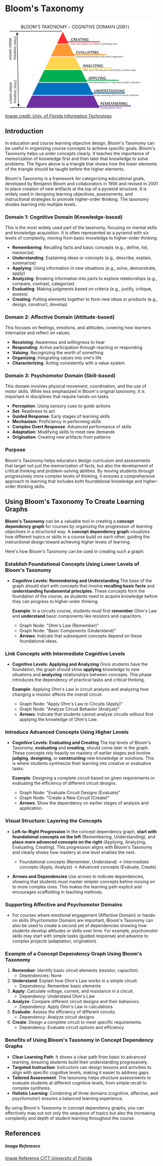 # Bloom's Taxonomy

![blooms-taxonomy](../img/blooms-taxonomy.png)
[Image credit: Univ. of Florida Information Technology](https://citt.ufl.edu/resources/the-learning-process/designing-the-learning-experience/blooms-taxonomy/blooms-taxonomy-graphic-description/)

## Introduction

In education and course learning objective design, Bloom's Taxonomy can be useful in
organizing course concepts to achieve specific goals.  Bloom's Taxonomy
helps us order concepts clearly.  It teaches the importance of memorization of knowledge first and then later that knowledge to solve problems.  The figure above is a triangle that shows how
the lower elements of the triangle should be taught before the higher elements.

Bloom's Taxonomy is a framework for categorizing educational goals, developed by Benjamin Bloom and collaborators in 1956 and revised in 2001 to place creation of new artifacts
at the top of a pyramid structure. It is widely used in designing learning objectives, assessments, and instructional strategies to promote higher-order thinking. The taxonomy divides learning into multiple levels.

### Domain 1: Cognitive Domain (Knowledge-based)

This is the most widely used part of the taxonomy, focusing on mental skills and knowledge acquisition. It is often represented as a pyramid with six levels of complexity, moving from basic knowledge to higher-order thinking:

-   **Remembering**: Recalling facts and basic concepts (e.g., define, list, memorize)
-   **Understanding**: Explaining ideas or concepts (e.g., describe, explain, summarize)
-   **Applying**: Using information in new situations (e.g., solve, demonstrate, apply)
-   **Analyzing**: Breaking information into parts to explore relationships (e.g., compare, contrast, categorize)
-   **Evaluating**: Making judgments based on criteria (e.g., justify, critique, assess)
-   **Creating**: Putting elements together to form new ideas or products (e.g., design, construct, develop)

### Domain 2: Affective Domain (Attitude-based)

This focuses on feelings, emotions, and attitudes, covering how learners internalize and reflect on values.

-   **Receiving**: Awareness and willingness to hear
-   **Responding**: Active participation through reacting or responding
-   **Valuing**: Recognizing the worth of something
-   **Organizing**: Integrating values into one's life
-   **Characterizing**: Acting consistently with a value system

### Domain 3: Psychomotor Domain (Skill-based)

This domain involves physical movement, coordination, and the use of motor skills. While less emphasized in Bloom's original taxonomy, it is important in disciplines that require hands-on tasks.

-   **Perception**: Using sensory cues to guide actions
-   **Set**: Readiness to act
-   **Guided Response**: Early stages of learning skills
-   **Mechanism**: Proficiency in performing skills
-   **Complex Overt Response**: Advanced performance of skills
-   **Adaptation**: Modifying skills to meet new demands
-   **Origination**: Creating new artifacts from patterns

### Purpose

Bloom's Taxonomy helps educators design curriculum and assessments that target not just the memorization of facts, but also the development of critical thinking and problem-solving abilities. By moving students through progressively more complex levels of thinking, it ensures a comprehensive approach to learning that includes both foundational knowledge and higher-order thinking skills.

## Using Bloom's Taxonomy To Create Learning Graphs

**Bloom's Taxonomy** can be a valuable tool in creating a **concept dependency graph** for courses by organizing the progression of learning objectives in a structured way. A **concept dependency graph** visualizes how different topics or skills in a course build on each other, guiding the instructional design toward achieving higher levels of learning.

Here's how Bloom's Taxonomy can be used in creating such a graph:

### Establish Foundational Concepts Using Lower Levels of Bloom's Taxonomy

-   **Cognitive Levels: Remembering and Understanding**
    The base of the graph should start with concepts that involve **recalling basic facts** and **understanding fundamental principles**. These concepts form the foundation of the course, as students need to acquire knowledge before they can progress to higher-order thinking.

    **Example**: In a circuits course, students must first **remember** Ohm's Law and **understand** basic components like resistors and capacitors.

    -   Graph Node: "Ohm's Law (Remember)"
    -   Graph Node: "Basic Components (Understand)"
    -   **Arrows**: Indicate that subsequent concepts depend on these foundational ideas.

### Link Concepts with Intermediate Cognitive Levels

-   **Cognitive Levels: Applying and Analyzing**
    Once students have the foundation, the graph should show **applying** knowledge to new situations and **analyzing** relationships between concepts. This phase introduces the dependency of practical tasks and critical thinking.

    **Example**: Applying Ohm's Law in circuit analysis and analyzing how changing a resistor affects the overall circuit.

    -   Graph Node: "Apply Ohm's Law to Circuits (Apply)"
    -   Graph Node: "Analyze Circuit Behavior (Analyze)"
    -   **Arrows**: Indicate that students cannot analyze circuits without first applying the knowledge of Ohm's Law.

### Introduce Advanced Concepts Using Higher Levels

-   **Cognitive Levels: Evaluating and Creating**
    The top levels of Bloom's Taxonomy, **evaluating** and **creating**, should come later in the graph. These concepts rely heavily on mastery of earlier stages and involve **judging**, **designing**, or **constructing** new knowledge or solutions. This is where students synthesize their learning into creative or evaluative tasks.

    **Example**: Designing a complete circuit based on given requirements or evaluating the efficiency of different circuit designs.

    -   Graph Node: "Evaluate Circuit Designs (Evaluate)"
    -   Graph Node: "Create a New Circuit (Create)"
    -   **Arrows**: Show the dependency on earlier stages of analysis and application.

### Visual Structure: Layering the Concepts

-   **Left-to-Right Progression**
    In the concept dependency graph, **start with foundational concepts on the left** (Remembering, Understanding), and **place more advanced concepts on the right** (Applying, Analyzing, Evaluating, Creating). This progression aligns with Bloom's Taxonomy and clearly shows how mastery at one level enables the next.

    -   Foundational concepts (Remember, Understand) -> Intermediate concepts (Apply, Analyze) -> Advanced concepts (Evaluate, Create).

-   **Arrows and Dependencies**
    Use arrows to indicate dependencies, showing that students must master simpler concepts before moving on to more complex ones. This makes the learning path explicit and encourages scaffolding in teaching methods.

### Supporting Affective and Psychomotor Domains

-   For courses where emotional engagement (Affective Domain) or hands-on skills (Psychomotor Domain) are important, Bloom's Taxonomy can also be used to create a second set of dependencies showing how students develop attitudes or skills over time. For example, psychomotor skills may start with simple tasks (guided response) and advance to complex projects (adaptation, origination).

### Example of a Concept Dependency Graph Using Bloom's Taxonomy

1.  **Remember**: Identify basic circuit elements (resistor, capacitor).
    -   Dependencies: None
2.  **Understand**: Explain how Ohm's Law works in a simple circuit.
    -   Dependency: Remember basic elements
3.  **Apply**: Calculate voltage, current, and resistance in a circuit.
    -   Dependency: Understand Ohm's Law
4.  **Analyze**: Compare different circuit designs and their behaviors.
    -   Dependency: Apply Ohm's Law in calculations
5.  **Evaluate**: Assess the efficiency of different circuits.
    -   Dependency: Analyze circuit designs
6.  **Create**: Design a complete circuit to meet specific requirements.
    -   Dependency: Evaluate circuit options and efficiency

### Benefits of Using Bloom's Taxonomy in Concept Dependency Graphs

-   **Clear Learning Path**: It shows a clear path from basic to advanced learning, ensuring students build their understanding progressively.
-   **Targeted Instruction**: Instructors can design lessons and activities to align with specific cognitive levels, making it easier to address gaps.
-   **Tailored Assessment**: The taxonomy helps structure assessments to evaluate students at different cognitive levels, from simple recall to complex synthesis.
-   **Holistic Learning**: Combining all three domains (cognitive, affective, and psychomotor) ensures a balanced learning experience.

By using Bloom's Taxonomy in concept dependency graphs, you can effectively map out not only the sequence of topics but also the increasing complexity and depth of student learning throughout the course.

## References

##### Image Reference
[Image Reference CITT University of Florida](https://citt.ufl.edu/resources/the-learning-process/designing-the-learning-experience/blooms-taxonomy/blooms-taxonomy-graphic-description/)